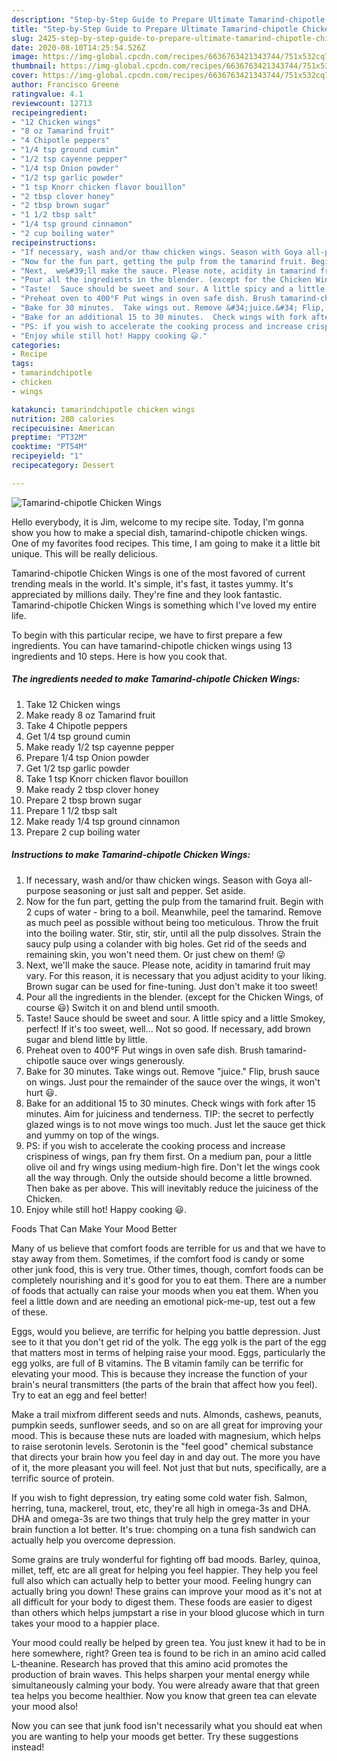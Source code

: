 ```yaml
---
description: "Step-by-Step Guide to Prepare Ultimate Tamarind-chipotle Chicken Wings"
title: "Step-by-Step Guide to Prepare Ultimate Tamarind-chipotle Chicken Wings"
slug: 2425-step-by-step-guide-to-prepare-ultimate-tamarind-chipotle-chicken-wings
date: 2020-08-10T14:25:54.526Z
image: https://img-global.cpcdn.com/recipes/6636763421343744/751x532cq70/tamarind-chipotle-chicken-wings-recipe-main-photo.jpg
thumbnail: https://img-global.cpcdn.com/recipes/6636763421343744/751x532cq70/tamarind-chipotle-chicken-wings-recipe-main-photo.jpg
cover: https://img-global.cpcdn.com/recipes/6636763421343744/751x532cq70/tamarind-chipotle-chicken-wings-recipe-main-photo.jpg
author: Francisco Greene
ratingvalue: 4.1
reviewcount: 12713
recipeingredient:
- "12 Chicken wings"
- "8 oz Tamarind fruit"
- "4 Chipotle peppers"
- "1/4 tsp ground cumin"
- "1/2 tsp cayenne pepper"
- "1/4 tsp Onion powder"
- "1/2 tsp garlic powder"
- "1 tsp Knorr chicken flavor bouillon"
- "2 tbsp clover honey"
- "2 tbsp brown sugar"
- "1 1/2 tbsp salt"
- "1/4 tsp ground cinnamon"
- "2 cup boiling water"
recipeinstructions:
- "If necessary, wash and/or thaw chicken wings. Season with Goya all-purpose seasoning or just salt and pepper. Set aside."
- "Now for the fun part, getting the pulp from the tamarind fruit. Begin with 2 cups of water - bring to a boil. Meanwhile, peel the tamarind. Remove as much peel as possible without being too meticulous. Throw the fruit into the boiling water. Stir, stir, stir, until all the pulp dissolves. Strain the saucy pulp using a colander with big holes.  Get rid of the seeds and remaining skin, you won&#39;t need them. Or just chew on them! 😜"
- "Next,  we&#39;ll make the sauce. Please note, acidity in tamarind fruit may vary. For this reason, it is necessary that you adjust acidity to your liking. Brown sugar can be used for fine-tuning. Just don&#39;t make it too sweet!"
- "Pour all the ingredients in the blender. (except for the Chicken Wings, of course 😃) Switch it on and blend until smooth."
- "Taste!  Sauce should be sweet and sour. A little spicy and a little Smokey, perfect! If it&#39;s too sweet, well...  Not so good. If necessary, add brown sugar and blend little by little."
- "Preheat oven to 400°F Put wings in oven safe dish. Brush tamarind-chipotle sauce over wings generously."
- "Bake for 30 minutes.  Take wings out. Remove &#34;juice.&#34; Flip, brush sauce on wings. Just pour the remainder of the sauce over the wings, it won&#39;t hurt 😃."
- "Bake for an additional 15 to 30 minutes.  Check wings with fork after 15 minutes. Aim for juiciness and tenderness. TIP: the secret to perfectly glazed wings is to not move wings too much. Just let the sauce get thick and yummy on top of the wings."
- "PS: if you wish to accelerate the cooking process and increase crispiness of wings,  pan fry them first. On a medium pan, pour a little olive oil and fry wings using medium-high fire. Don&#39;t let the wings cook all the way through. Only the outside should become a little browned. Then bake as per above. This will inevitably reduce the juiciness of the Chicken."
- "Enjoy while still hot! Happy cooking 😃."
categories:
- Recipe
tags:
- tamarindchipotle
- chicken
- wings

katakunci: tamarindchipotle chicken wings 
nutrition: 280 calories
recipecuisine: American
preptime: "PT32M"
cooktime: "PT54M"
recipeyield: "1"
recipecategory: Dessert

---
```



![Tamarind-chipotle Chicken Wings](https://img-global.cpcdn.com/recipes/6636763421343744/751x532cq70/tamarind-chipotle-chicken-wings-recipe-main-photo.jpg)

Hello everybody, it is Jim, welcome to my recipe site. Today, I'm gonna show you how to make a special dish, tamarind-chipotle chicken wings. One of my favorites food recipes. This time, I am going to make it a little bit unique. This will be really delicious.

Tamarind-chipotle Chicken Wings is one of the most favored of current trending meals in the world. It's simple, it's fast, it tastes yummy. It's appreciated by millions daily. They're fine and they look fantastic. Tamarind-chipotle Chicken Wings is something which I've loved my entire life.




To begin with this particular recipe, we have to first prepare a few ingredients. You can have tamarind-chipotle chicken wings using 13 ingredients and 10 steps. Here is how you cook that.

<!--inarticleads1-->

##### The ingredients needed to make Tamarind-chipotle Chicken Wings:

1. Take 12 Chicken wings
1. Make ready 8 oz Tamarind fruit
1. Take 4 Chipotle peppers
1. Get 1/4 tsp ground cumin
1. Make ready 1/2 tsp cayenne pepper
1. Prepare 1/4 tsp Onion powder
1. Get 1/2 tsp garlic powder
1. Take 1 tsp Knorr chicken flavor bouillon
1. Make ready 2 tbsp clover honey
1. Prepare 2 tbsp brown sugar
1. Prepare 1 1/2 tbsp salt
1. Make ready 1/4 tsp ground cinnamon
1. Prepare 2 cup boiling water




<!--inarticleads2-->

##### Instructions to make Tamarind-chipotle Chicken Wings:

1. If necessary, wash and/or thaw chicken wings. Season with Goya all-purpose seasoning or just salt and pepper. Set aside.
1. Now for the fun part, getting the pulp from the tamarind fruit. Begin with 2 cups of water - bring to a boil. Meanwhile, peel the tamarind. Remove as much peel as possible without being too meticulous. Throw the fruit into the boiling water. Stir, stir, stir, until all the pulp dissolves. Strain the saucy pulp using a colander with big holes.  Get rid of the seeds and remaining skin, you won&#39;t need them. Or just chew on them! 😜
1. Next,  we&#39;ll make the sauce. Please note, acidity in tamarind fruit may vary. For this reason, it is necessary that you adjust acidity to your liking. Brown sugar can be used for fine-tuning. Just don&#39;t make it too sweet!
1. Pour all the ingredients in the blender. (except for the Chicken Wings, of course 😃) Switch it on and blend until smooth.
1. Taste!  Sauce should be sweet and sour. A little spicy and a little Smokey, perfect! If it&#39;s too sweet, well...  Not so good. If necessary, add brown sugar and blend little by little.
1. Preheat oven to 400°F Put wings in oven safe dish. Brush tamarind-chipotle sauce over wings generously.
1. Bake for 30 minutes.  Take wings out. Remove &#34;juice.&#34; Flip, brush sauce on wings. Just pour the remainder of the sauce over the wings, it won&#39;t hurt 😃.
1. Bake for an additional 15 to 30 minutes.  Check wings with fork after 15 minutes. Aim for juiciness and tenderness. TIP: the secret to perfectly glazed wings is to not move wings too much. Just let the sauce get thick and yummy on top of the wings.
1. PS: if you wish to accelerate the cooking process and increase crispiness of wings,  pan fry them first. On a medium pan, pour a little olive oil and fry wings using medium-high fire. Don&#39;t let the wings cook all the way through. Only the outside should become a little browned. Then bake as per above. This will inevitably reduce the juiciness of the Chicken.
1. Enjoy while still hot! Happy cooking 😃.




Foods That Can Make Your Mood Better


Many of us believe that comfort foods are terrible for us and that we have to stay away from them. Sometimes, if the comfort food is candy or some other junk food, this is very true. Other times, though, comfort foods can be completely nourishing and it's good for you to eat them. There are a number of foods that actually can raise your moods when you eat them. When you feel a little down and are needing an emotional pick-me-up, test out a few of these.

Eggs, would you believe, are terrific for helping you battle depression. Just see to it that you don't get rid of the yolk. The egg yolk is the part of the egg that matters most in terms of helping raise your mood. Eggs, particularly the egg yolks, are full of B vitamins. The B vitamin family can be terrific for elevating your mood. This is because they increase the function of your brain's neural transmitters (the parts of the brain that affect how you feel). Try to eat an egg and feel better!

Make a trail mixfrom different seeds and nuts. Almonds, cashews, peanuts, pumpkin seeds, sunflower seeds, and so on are all great for improving your mood. This is because these nuts are loaded with magnesium, which helps to raise serotonin levels. Serotonin is the "feel good" chemical substance that directs your brain how you feel day in and day out. The more you have of it, the more pleasant you will feel. Not just that but nuts, specifically, are a terrific source of protein.

If you wish to fight depression, try eating some cold water fish. Salmon, herring, tuna, mackerel, trout, etc, they're all high in omega-3s and DHA. DHA and omega-3s are two things that truly help the grey matter in your brain function a lot better. It's true: chomping on a tuna fish sandwich can actually help you overcome depression. 

Some grains are truly wonderful for fighting off bad moods. Barley, quinoa, millet, teff, etc are all great for helping you feel happier. They help you feel full also which can actually help to better your mood. Feeling hungry can actually bring you down! These grains can improve your mood as it's not at all difficult for your body to digest them. These foods are easier to digest than others which helps jumpstart a rise in your blood glucose which in turn takes your mood to a happier place.

Your mood could really be helped by green tea. You just knew it had to be in here somewhere, right? Green tea is found to be rich in an amino acid called L-theanine. Research has proved that this amino acid promotes the production of brain waves. This helps sharpen your mental energy while simultaneously calming your body. You were already aware that that green tea helps you become healthier. Now you know that green tea can elevate your mood also!

Now you can see that junk food isn't necessarily what you should eat when you are wanting to help your moods get better. Try  these suggestions  instead!

